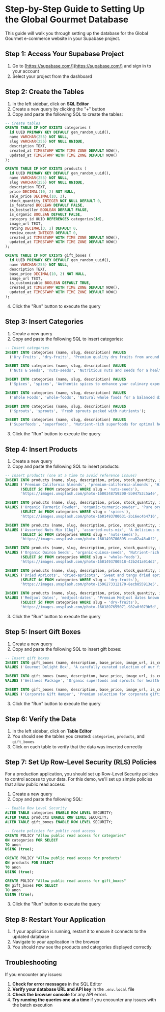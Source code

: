 # Step-by-Step Guide to Setting Up the Global Gourmet Database

This guide will walk you through setting up the database for the Global Gourmet e-commerce website in your Supabase project.

## Step 1: Access Your Supabase Project

1. Go to [https://supabase.com/](https://supabase.com/) and sign in to your account
2. Select your project from the dashboard

## Step 2: Create the Tables

1. In the left sidebar, click on **SQL Editor**
2. Create a new query by clicking the "+" button
3. Copy and paste the following SQL to create the tables:

```sql
-- Create tables
CREATE TABLE IF NOT EXISTS categories (
  id UUID PRIMARY KEY DEFAULT gen_random_uuid(),
  name VARCHAR(255) NOT NULL,
  slug VARCHAR(255) NOT NULL UNIQUE,
  description TEXT,
  created_at TIMESTAMP WITH TIME ZONE DEFAULT NOW(),
  updated_at TIMESTAMP WITH TIME ZONE DEFAULT NOW()
);

CREATE TABLE IF NOT EXISTS products (
  id UUID PRIMARY KEY DEFAULT gen_random_uuid(),
  name VARCHAR(255) NOT NULL,
  slug VARCHAR(255) NOT NULL UNIQUE,
  description TEXT,
  price DECIMAL(10, 2) NOT NULL,
  sale_price DECIMAL(10, 2),
  stock_quantity INTEGER NOT NULL DEFAULT 0,
  is_featured BOOLEAN DEFAULT FALSE,
  is_bestseller BOOLEAN DEFAULT FALSE,
  is_organic BOOLEAN DEFAULT FALSE,
  category_id UUID REFERENCES categories(id),
  image_url TEXT,
  rating DECIMAL(3, 2) DEFAULT 0,
  review_count INTEGER DEFAULT 0,
  created_at TIMESTAMP WITH TIME ZONE DEFAULT NOW(),
  updated_at TIMESTAMP WITH TIME ZONE DEFAULT NOW()
);

CREATE TABLE IF NOT EXISTS gift_boxes (
  id UUID PRIMARY KEY DEFAULT gen_random_uuid(),
  name VARCHAR(255) NOT NULL,
  description TEXT,
  base_price DECIMAL(10, 2) NOT NULL,
  image_url TEXT,
  is_customizable BOOLEAN DEFAULT TRUE,
  created_at TIMESTAMP WITH TIME ZONE DEFAULT NOW(),
  updated_at TIMESTAMP WITH TIME ZONE DEFAULT NOW()
);
```

4. Click the "Run" button to execute the query

## Step 3: Insert Categories

1. Create a new query
2. Copy and paste the following SQL to insert categories:

```sql
-- Insert categories
INSERT INTO categories (name, slug, description) VALUES
  ('Dry Fruits', 'dry-fruits', 'Premium quality dry fruits from around the world');

INSERT INTO categories (name, slug, description) VALUES
  ('Nuts & Seeds', 'nuts-seeds', 'Nutritious nuts and seeds for a healthy lifestyle');

INSERT INTO categories (name, slug, description) VALUES
  ('Spices', 'spices', 'Authentic spices to enhance your culinary experience');

INSERT INTO categories (name, slug, description) VALUES
  ('Whole Foods', 'whole-foods', 'Natural whole foods for a balanced diet');

INSERT INTO categories (name, slug, description) VALUES
  ('Sprouts', 'sprouts', 'Fresh sprouts packed with nutrients');

INSERT INTO categories (name, slug, description) VALUES
  ('Superfoods', 'superfoods', 'Nutrient-rich superfoods for optimal health');
```

3. Click the "Run" button to execute the query

## Step 4: Insert Products

1. Create a new query
2. Copy and paste the following SQL to insert products:

```sql
-- Insert products (one at a time to avoid reference issues)
INSERT INTO products (name, slug, description, price, stock_quantity, is_featured, is_bestseller, is_organic, category_id, image_url, rating, review_count)
VALUES ('Premium California Almonds', 'premium-california-almonds', 'High-quality almonds sourced from California farms.', 12.99, 100, true, true, false, 
       (SELECT id FROM categories WHERE slug = 'nuts-seeds'), 
       'https://images.unsplash.com/photo-1600348759200-5b94753c5a4e', 4.5, 48);

INSERT INTO products (name, slug, description, price, stock_quantity, is_featured, is_bestseller, is_organic, category_id, image_url, rating, review_count)
VALUES ('Organic Turmeric Powder', 'organic-turmeric-powder', 'Pure organic turmeric powder with high curcumin content.', 8.99, 80, true, false, true, 
       (SELECT id FROM categories WHERE slug = 'spices'), 
       'https://images.unsplash.com/photo-1601493700631-2b16ec4b4716', 4.0, 36);

INSERT INTO products (name, slug, description, price, stock_quantity, is_featured, is_bestseller, is_organic, category_id, image_url, rating, review_count)
VALUES ('Assorted Nuts Mix (1kg)', 'assorted-nuts-mix', 'A delicious mix of premium nuts including almonds, cashews, and walnuts.', 18.99, 50, true, false, false, 
       (SELECT id FROM categories WHERE slug = 'nuts-seeds'), 
       'https://images.unsplash.com/photo-1601493700895-eea82a48a8f2', 5.0, 72);

INSERT INTO products (name, slug, description, price, stock_quantity, is_featured, is_bestseller, is_organic, category_id, image_url, rating, review_count)
VALUES ('Organic Quinoa Seeds', 'organic-quinoa-seeds', 'Nutrient-rich organic quinoa seeds for a healthy diet.', 14.99, 60, true, false, true, 
       (SELECT id FROM categories WHERE slug = 'whole-foods'), 
       'https://images.unsplash.com/photo-1601493700518-42b241a914d2', 4.5, 29);

INSERT INTO products (name, slug, description, price, stock_quantity, is_featured, is_bestseller, is_organic, category_id, image_url, rating, review_count)
VALUES ('Dried Apricots', 'dried-apricots', 'Sweet and tangy dried apricots, perfect for snacking or baking.', 9.99, 120, true, true, true, 
       (SELECT id FROM categories WHERE slug = 'dry-fruits'), 
       'https://images.unsplash.com/photo-1596273312170-8ecb855913e5', 4.7, 56);

INSERT INTO products (name, slug, description, price, stock_quantity, is_featured, is_bestseller, is_organic, category_id, image_url, rating, review_count)
VALUES ('Medjool Dates', 'medjool-dates', 'Premium Medjool dates known for their sweetness and soft texture.', 11.99, 90, true, false, true, 
       (SELECT id FROM categories WHERE slug = 'dry-fruits'), 
       'https://images.unsplash.com/photo-1601897655071-982a0f079b5d', 4.8, 63);
```

3. Click the "Run" button to execute the query

## Step 5: Insert Gift Boxes

1. Create a new query
2. Copy and paste the following SQL to insert gift boxes:

```sql
-- Insert gift boxes
INSERT INTO gift_boxes (name, description, base_price, image_url, is_customizable)
VALUES ('Gourmet Delight Box', 'A carefully curated selection of our finest dry fruits and spices, perfect for gifting.', 49.99, 'https://images.unsplash.com/photo-1601493700631-2b16ec4b4716', true);

INSERT INTO gift_boxes (name, description, base_price, image_url, is_customizable)
VALUES ('Wellness Package', 'Organic superfoods and sprouts for health-conscious individuals.', 59.99, 'https://images.unsplash.com/photo-1601493700518-42b241a914d2', true);

INSERT INTO gift_boxes (name, description, base_price, image_url, is_customizable)
VALUES ('Corporate Gift Hamper', 'Premium selection for corporate gifting with customizable branding options.', 99.99, 'https://images.unsplash.com/photo-1600348759200-5b94753c5a4e', true);
```

3. Click the "Run" button to execute the query

## Step 6: Verify the Data

1. In the left sidebar, click on **Table Editor**
2. You should see the tables you created: `categories`, `products`, and `gift_boxes`
3. Click on each table to verify that the data was inserted correctly

## Step 7: Set Up Row-Level Security (RLS) Policies

For a production application, you should set up Row-Level Security policies to control access to your data. For this demo, we'll set up simple policies that allow public read access:

1. Create a new query
2. Copy and paste the following SQL:

```sql
-- Enable Row Level Security
ALTER TABLE categories ENABLE ROW LEVEL SECURITY;
ALTER TABLE products ENABLE ROW LEVEL SECURITY;
ALTER TABLE gift_boxes ENABLE ROW LEVEL SECURITY;

-- Create policies for public read access
CREATE POLICY "Allow public read access for categories" 
ON categories FOR SELECT 
TO anon
USING (true);

CREATE POLICY "Allow public read access for products" 
ON products FOR SELECT 
TO anon
USING (true);

CREATE POLICY "Allow public read access for gift_boxes" 
ON gift_boxes FOR SELECT 
TO anon
USING (true);
```

3. Click the "Run" button to execute the query

## Step 8: Restart Your Application

1. If your application is running, restart it to ensure it connects to the updated database
2. Navigate to your application in the browser
3. You should now see the products and categories displayed correctly

## Troubleshooting

If you encounter any issues:

1. **Check for error messages** in the SQL Editor
2. **Verify your database URL and API key** in the `.env.local` file
3. **Check the browser console** for any API errors
4. **Try running the queries one at a time** if you encounter any issues with the batch execution
